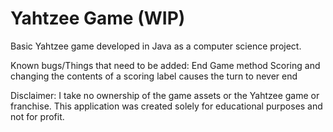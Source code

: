 # Yahtzee Game (WIP)
Basic Yahtzee game developed in Java as a computer science project.

Known bugs/Things that need to be added:
End Game method
Scoring and changing the contents of a scoring label causes the turn to never end

Disclaimer: I take no ownership of the game assets or the Yahtzee game or franchise. This application was created solely for educational purposes and not for profit.
